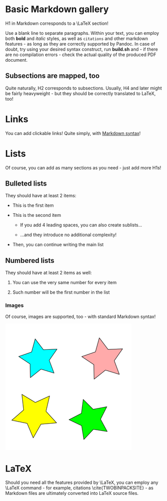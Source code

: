 # Basic Markdown gallery

H1 in Markdown corresponds to a \LaTeX section!

Use a blank line to separate paragraphs. Within your text, you can employ both **bold** and *italic* styles, as well as `citations` and other markdown features - as long as they are correctly supported by Pandoc. In case of doubt, try using your desired syntax construct, run **build.sh** and - if there are no compilation errors - check the actual quality of the produced PDF document.

## Subsections are mapped, too

Quite naturally, H2 corresponds to subsections. Usually, H4 and later might be fairly heavyweight - but they should be correctly translated to LaTeX, too!


# Links

You can add clickable links! Quite simply, with [Markdown syntax](https://daringfireball.net/projects/markdown/syntax)!


# Lists

Of course, you can add as many sections as you need - just add more H1s!


## Bulleted lists

They should have at least 2 items:

* This is the first item

* This is the second item

    * If you add 4 leading spaces, you can also create sublists...

    * ...and they introduce no additional complexity!

* Then, you can continue writing the main list


## Numbered lists

They should have at least 2 items as well:

1. You can use the very same number for every item

1. Such number will be the first number in the list


### Images

Of course, images are supported, too - with standard Markdown syntax!

![Image description](images/example.png)


# LaTeX

Should you need all the features provided by \LaTeX, you can employ any \LaTeX command - for example, citations \cite{TWOBINPACKSITE} - as Markdown files are ultimately converted into LaTeX source files.
